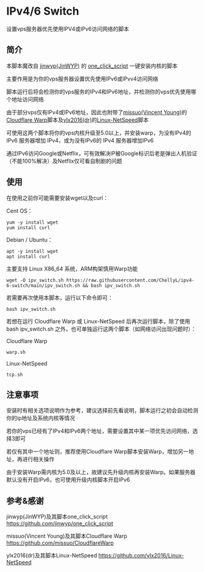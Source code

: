 # IPv4/6 Switch
设置vps服务器优先使用IPV4或IPv6访问网络的脚本

## 简介
本脚本魔改自 [jinwyp(JinWYP)](https://github.com/jinwyp) 的 [one_click_script](https://github.com/jinwyp/one_click_script) 一键安装内核的脚本

主要作用是为你的vps服务器设置优先使用IPv6或IPvv4访问网络

脚本运行后将会检测你的vps服务的IPv4和IPv6地址，并检测你的vps优先使用哪个地址访问网络

由于部分vps仅有IPv4或IPv6地址，因此也附带了[missuo(Vincent Young)](https://github.com/missuo)的[Cloudflare Warp](https://github.com/missuo/CloudflareWarp)脚本及[ylx2016(dr)](https://github.com/ylx2016)的[Linux-NetSpeed](https://github.com/ylx2016/Linux-NetSpeed)脚本

可使用这两个脚本将你的vps内核升级至5.0以上，并安装warp，为没有IPv4的IPv6 服务器增加 IPv4，或为没有IPv6的 IPv4 服务器增加IPv6

通过IPv6访问Google或Netflix，可有效解决IP被Google标识后老是弹出人机验证（不能100%解决）及Netflix仅可看自制剧的问题

## 使用
在使用之前你可能需要安装wget以及curl：

Cent OS：
```
yum -y install wget
yum install curl
```
Debian / Ubuntu：
```
apt -y install wget
apt install curl
```

主要支持 Linux X86_64 系统，ARM构架慎用Warp功能
```
wget -O ipv_switch.sh https://raw.githubusercontent.com/ChellyL/ipv4-6-switch/main/ipv_switch.sh && bash ipv_switch.sh
```
若需要再次使用本脚本，运行以下命令即可：
```
bash ipv_switch.sh
```

若想在运行 Cloudflare Warp 或 Linux-NetSpeed 后再次运行脚本，除了使用 bash ipv_switch.sh 之外，也可单独运行这两个脚本（如网络访问出现问题时）：

Cloudflare Warp
```
warp.sh
```
Linux-NetSpeed
```
tcp.sh
```
## 注意事项
安装时有相关选项说明作为参考，建议选择前先看说明，脚本运行之初会自动检测你的ip地址及系统内核等情况

若你的vps已经有了IPv4和IPv6两个地址，需要设置其中某一项优先访问网络，选择3即可

若仅有其中一个地址则，推荐使用Cloudflare Warp脚本安装Warp，增加另一地址，再进行相关操作

由于安装Warp需内核为5.0及以上，故建议先升级内核再安装Warp。如果服务器默认没有开启IPv6，也可使用升级内核脚本开启IPv6

## 参考&感谢
jinwyp(JinWYP)及其脚本one_click_script https://github.com/jinwyp/one_click_script

missuo(Vincent Young)及其脚本Cloudflare Warp https://github.com/missuo/CloudflareWarp

ylx2016(dr)及其脚本Linux-NetSpeed https://github.com/ylx2016/Linux-NetSpeed


